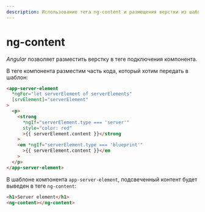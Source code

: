 ```yaml
---
description: Использование тега ng-content и размещения верстки из шаблона в теге вызова компонента в Angular5.
---
```


# ng-content

_Angular_ позволяет разместить верстку в теге подключения компонента.

В теге компонента разместим часть кода, который хотим передать в шаблон:

```html
<app-server-element
  *ngFor="let serverElement of serverElements"
  [srvElement]="serverElement"
>
  <p>
    <strong
      *ngIf="serverElement.type === 'server'"
      style="color: red"
      >{{ serverElement.content }}</strong
    >
    <em *ngIf="serverElement.type === 'blueprint'"
      >{{ serverElement.content }}</em
    >
  </p>
</app-server-element>
```

В шаблоне компонента `app-server-element`, подсвеченный контент будет выведен в теге `ng-content`:

```html
<h1>Server element</h1>
<ng-content></ng-content>
```
